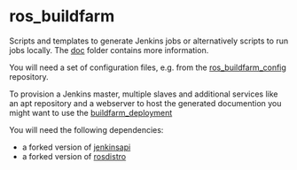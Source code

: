 ros_buildfarm
=============

Scripts and templates to generate Jenkins jobs or alternatively scripts to run
jobs locally. The [doc](doc/index.rst) folder contains more information.

You will need a set of configuration files, e.g. from the
[ros_buildfarm_config](https://github.com/ros-infrastructure/ros_buildfarm_config)
repository.

To provision a Jenkins master, multiple slaves and additional services like an
apt repository and a webserver to host the generated documention you might want
to use the
[buildfarm_deployment](https://github.com/ros-infrastructure/buildfarm_deployment)

You will need the following dependencies:

* a forked version of [jenkinsapi](https://github.com/dirk-thomas/jenkinsapi/tree/feature/config_view)
* a forked version of [rosdistro](https://github.com/dirk-thomas/ros-infrastructure_rosdistro)
